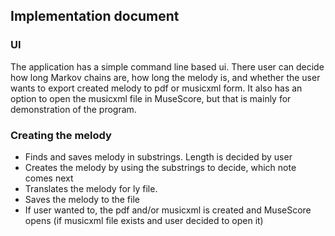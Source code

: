 ## Implementation document

### UI

The application has a simple command line based ui. There user can decide how long Markov chains are, how long the melody is, and whether the user wants to 
export created melody to pdf or musicxml form. It also has an option to open the musicxml file in MuseScore, but that is mainly for demonstration of the program.

### Creating the melody

* Finds and saves melody in substrings. Length is decided by user
* Creates the melody by using the substrings to decide, which note comes next
* Translates the melody for ly file.
* Saves the melody to the file
* If user wanted to, the pdf and/or musicxml is created and MuseScore opens (if musicxml file exists and user decided to open it)
